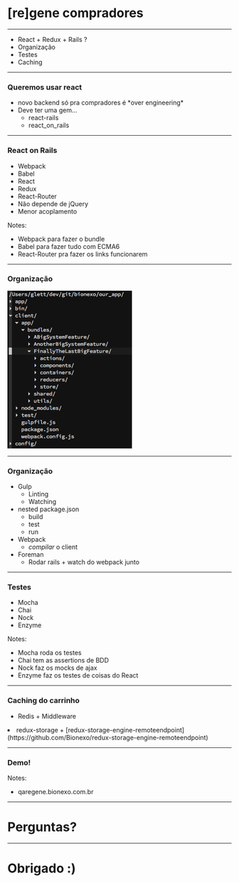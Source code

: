 # [re]gene compradores

------

* React + Redux + Rails ?<!-- .element class="fragment" -->
* Organização<!-- .element class="fragment" -->
* Testes<!-- .element class="fragment" -->
* Caching<!-- .element class="fragment" -->

------

### Queremos usar react

<ul>
  <li>novo backend só pra compradores é *over engineering*</li><!-- .element class="fragment" -->
  <li class="fragment">Deve ter uma gem...
    <ul>
      <li>react-rails</li><!-- .element class="fragment" -->
      <li>react_on_rails</li><!-- .element class="fragment highlight-green" -->
    </ul>
  </li>
</ul>


------

### React on Rails

* Webpack<!-- .element class="fragment" -->
* Babel<!-- .element class="fragment" -->
* React<!-- .element class="fragment" -->
* Redux<!-- .element class="fragment" -->
* React-Router<!-- .element class="fragment" -->
* Não depende de jQuery<!-- .element class="fragment" -->
* Menor acoplamento<!-- .element class="fragment" -->

Notes:

* Webpack para fazer o bundle
* Babel para fazer tudo com ECMA6
* React-Router pra fazer os links funcionarem 

------

### Organização

<img src="img/regene-structure.png" class="big-img"/>

------

### Organização

* Gulp<!-- .element class="fragment" -->
  * Linting
  * Watching
* nested package.json <!-- .element class="fragment" -->
  * build
  * test
  * run
* Webpack<!-- .element class="fragment" -->
  * *compilar* o client
* Foreman<!-- .element class="fragment" -->
  * Rodar rails + watch do webpack junto

------

### Testes

* Mocha<!-- .element class="fragment" -->
* Chai<!-- .element class="fragment" -->
* Nock<!-- .element class="fragment" -->
* Enzyme<!-- .element class="fragment" -->

Notes:

* Mocha roda os testes
* Chai tem as assertions de BDD
* Nock faz os mocks de ajax
* Enzyme faz os testes de coisas do React

------

### Caching do carrinho

* Redis + Middleware<!-- .element class="fragment" -->
<li>redux-storage + [redux-storage-engine-remoteendpoint](https://github.com/Bionexo/redux-storage-engine-remoteendpoint)</li><!-- .element class="fragment" -->

------

### Demo!

Notes: 

* qaregene.bionexo.com.br

------

# Perguntas?

------

# Obrigado :)

